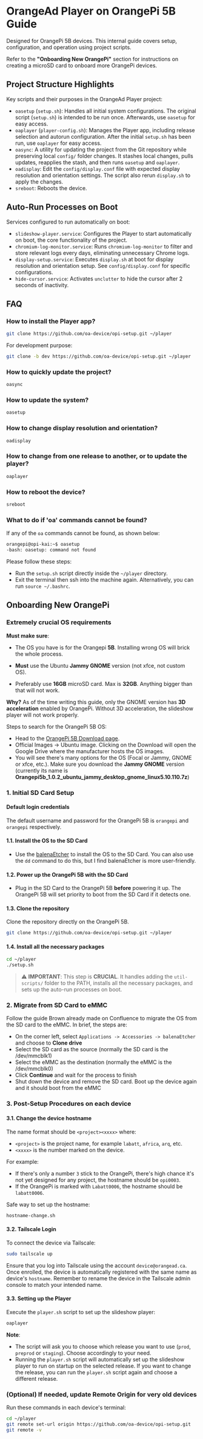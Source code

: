 # OrangeAd Player on OrangePi 5B Guide

Designed for OrangePi 5B devices. This internal guide covers setup, configuration, and operation using project scripts.

Refer to the **"Onboarding New OrangePi"** section for instructions on creating a microSD card to onboard more OrangePi devices.

## Project Structure Highlights

Key scripts and their purposes in the OrangeAd Player project:

- `oasetup` (`setup.sh`): Handles all initial system configurations. The original script (`setup.sh`) is intended to be run once. Afterwards, use `oasetup` for easy access.
- `oaplayer` (`player-config.sh`): Manages the Player app, including release selection and autorun configuration. After the initial `setup.sh` has been run, use `oaplayer` for easy access.
- `oasync`: A utility for updating the project from the Git repository while preserving local `config/` folder changes. It stashes local changes, pulls updates, reapplies the stash, and then runs `oasetup` and `oaplayer`.
- `oadisplay`: Edit the `config/display.conf` file with expected display resolution and orientation settings. The script also rerun `display.sh` to apply the changes.
- `sreboot`: Reboots the device.

## Auto-Run Processes on Boot

Services configured to run automatically on boot:

- `slideshow-player.service`: Configures the Player to start automatically on boot, the core functionality of the project.
- `chromium-log-monitor.service`: Runs `chromium-log-monitor` to filter and store relevant logs every days, eliminating unnecessary Chrome logs.
- `display-setup.service`: Executes `display.sh` at boot for display resolution and orientation setup. See `config/display.conf` for specific configurations.
- `hide-cursor.service`: Activates `unclutter` to hide the cursor after 2 seconds of inactivity.

## FAQ

### How to install the Player app?

```bash
git clone https://github.com/oa-device/opi-setup.git ~/player
```

For development purpose:

```bash
git clone -b dev https://github.com/oa-device/opi-setup.git ~/player
```

### How to quickly update the project?

```bash
oasync
```

### How to update the system?

```bash
oasetup
```

### How to change display resolution and orientation?

```bash
oadisplay
```

### How to change from one release to another, or to update the player?

```bash
oaplayer
```

### How to reboot the device?

```bash
sreboot
```

### What to do if 'oa' commands cannot be found?

If any of the `oa` commands cannot be found, as shown below:

```bash
orangepi@opi-kai:~$ oasetup
-bash: oasetup: command not found
```

Please follow these steps:

- Run the `setup.sh` script directly inside the `~/player` directory.
- Exit the terminal then ssh into the machine again. Alternatively, you can run `source ~/.bashrc`.

## Onboarding New OrangePi

### Extremely crucial OS requirements

**Must make sure**:

- The OS you have is for the Orangepi **5B**. Installing wrong OS will brick the whole process.

- **Must** use the Ubuntu **Jammy GNOME** version (not xfce, not custom OS).

- Preferably use **16GB** microSD card. Max is **32GB**. Anything bigger than that will not work.

**Why?** As of the time writing this guide, only the GNOME version has **3D acceleration** enabled by OrangePi. Without 3D acceleration, the slideshow player will not work properly.

Steps to search for the OrangePi 5B OS:

- Head to the [OrangePi 5B Download page](http://www.orangepi.org/html/hardWare/computerAndMicrocontrollers/service-and-support/Orange-Pi-5B.html).
- Official Images -> Ubuntu image. Clicking on the Download will open the Google Drive where the manufacturer hosts the OS images.
- You will see there's many options for the OS (Focal or Jammy, GNOME or xfce, etc.). Make sure you download the **Jammy GNOME** version (currently its name is **Orangepi5b_1.0.2_ubuntu_jammy_desktop_gnome_linux5.10.110.7z**)

### 1. Initial SD Card Setup

#### Default login credentials

The default username and password for the OrangePi 5B is `orangepi` and `orangepi` respectively.

#### 1.1. Install the OS to the SD Card

- Use the [balenaEtcher](https://www.balena.io/etcher/) to install the OS to the SD Card. You can also use the `dd` command to do this, but I find balenaEtcher is more user-friendly.

#### 1.2. Power up the OrangePi 5B with the SD Card

- Plug in the SD Card to the OrangePi 5B **before** powering it up. The OrangePi 5B will set priority to boot from the SD Card if it detects one.

#### 1.3. Clone the repository

Clone the repository directly on the OrangePi 5B.

```bash
git clone https://github.com/oa-device/opi-setup.git ~/player
```

#### 1.4. Install all the necessary packages

```bash
cd ~/player
./setup.sh
```

> ⚠️ **IMPORTANT**: This step is **CRUCIAL**. It handles adding the `util-scripts/` folder to the PATH, installs all the necessary packages, and sets up the auto-run processes on boot.

### 2. Migrate from SD Card to eMMC

Follow the guide Brown already made on Confluence to migrate the OS from the SD card to the eMMC. In brief, the steps are:

- On the corner left, select `Applications -> Accessories -> balenaEtcher` and choose to **Clone drive**
- Select the SD card as the source (normally the SD card is the /dev/mmcblk1)
- Select the eMMC as the destination (normally the eMMC is the /dev/mmcblk0)
- Click **Continue** and wait for the process to finish
- Shut down the device and remove the SD card. Boot up the device again and it should boot from the eMMC

### 3. Post-Setup Procedures on each device

#### 3.1. Change the device hostname

The name format should be `<project><xxxx>` where:

- `<project>` is the project name, for example `labatt`, `africa`, `arq`, etc.
- `<xxxx>` is the number marked on the device.

For example:

- If there's only a number `3` stick to the OrangePi, there's high chance it's not yet designed for any project, the hostname should be `opi0003`.
- If the OrangePi is marked with `Labatt0006`, the hostname should be `labatt0006`.

Safe way to set up the hostname:

```bash
hostname-change.sh
```

#### 3.2. Tailscale Login

To connect the device via Tailscale:

```bash
sudo tailscale up
```

Ensure that you log into Tailscale using the account `device@orangead.ca`. Once enrolled, the device is automatically registered with the same name as device's `hostname`. Remember to rename the device in the Tailscale admin console to match your intended name.

#### 3.3. Setting up the Player

Execute the `player.sh` script to set up the slideshow player:

```bash
oaplayer
```

**Note**:

- The script will ask you to choose which release you want to use (`prod`, `preprod` or `staging`). Choose accordingly to your need.
- Running the `player.sh` script will automatically set up the slideshow player to run on startup on the selected release. If you want to change the release, you can run the `player.sh` script again and choose a different release.

### (Optional) If needed, update Remote Origin for very old devices

Run these commands in each device's terminal:

```bash
cd ~/player
git remote set-url origin https://github.com/oa-device/opi-setup.git
git remote -v
```
